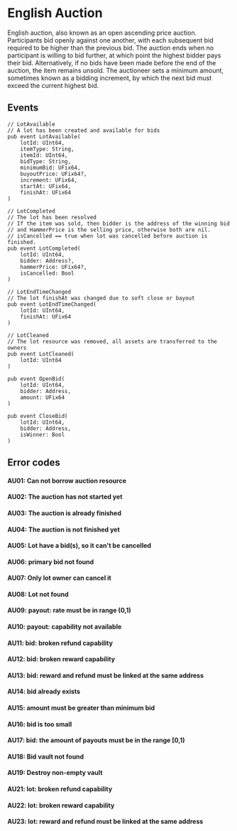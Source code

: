 # English Auction

English auction, also known as an open ascending price auction. Participants bid openly against one another, with each
subsequent bid required to be higher than the previous bid. The auction ends when no participant is willing to bid
further, at which point the highest bidder pays their bid. Alternatively, if no bids have been made before the end of
the auction, the item remains unsold. The auctioneer sets a minimum amount, sometimes known as a bidding increment, by
which the next bid must exceed the current highest bid.



## Events

    // LotAvailable
    // A lot has been created and available for bids
    pub event LotAvailable(
        lotId: UInt64,
        itemType: String,
        itemId: UInt64,
        bidType: String,
        minimumBid: UFix64,
        buyoutPrice: UFix64?,
        increment: UFix64,
        startAt: UFix64,
        finishAt: UFix64
    )

    // LotCompleted
    // The lot has been resolved
    // If the item was sold, then bidder is the address of the winning bid
    // and HammerPrice is the selling price, otherwise both are nil.
    // isCancelled == true when lot was cancelled before auction is finished.
    pub event LotCompleted(
        lotId: UInt64,
        bidder: Address?,
        hammerPrice: UFix64?,
        isCancelled: Bool
    )

    // LotEndTimeChanged
    // The lot finishAt was changed due to soft close or bayout
    pub event LotEndTimeChanged(
        lotId: UInt64,
        finishAt: UFix64
    )

    // LotCleaned
    // The lot resource was removed, all assets are transferred to the owners
    pub event LotCleaned(
        lotId: UInt64
    )

    pub event OpenBid(
        lotId: UInt64,
        bidder: Address,
        amount: UFix64
    )

    pub event CloseBid(
        lotId: UInt64,
        bidder: Address,
        isWinner: Bool
    )

## Error codes

#### AU01: Can not borrow auction resource

#### AU02: The auction has not started yet

#### AU03: The auction is already finished

#### AU04: The auction is not finished yet

#### AU05: Lot have a bid(s), so it can't be cancelled

#### AU06: primary bid not found

#### AU07: Only lot owner can cancel it

#### AU08: Lot not found

#### AU09: payout: rate must be in range (0,1)

#### AU10: payout: capability not available

#### AU11: bid: broken refund capability

#### AU12: bid: broken reward capability

#### AU13: bid: reward and refund must be linked at the same address

#### AU14: bid already exists

#### AU15: amount must be greater than minimum bid

#### AU16: bid is too small

#### AU17: bid: the amount of payouts must be in the range [0,1)

#### AU18: Bid vault not found

#### AU19: Destroy non-empty vault

#### AU21: lot: broken refund capability

#### AU22: lot: broken reward capability

#### AU23: lot: reward and refund must be linked at the same address
